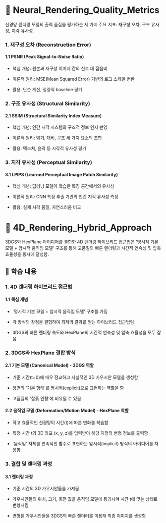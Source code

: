 # 📄 Neural_Rendering_Quality_Metrics

신경망 렌더링 모델의 출력 품질을 평가하는 세 가지 주요 지표: 재구성 오차, 구조 유사성, 지각 유사성.

### 1. 재구성 오차 (Reconstruction Error)

#### 1.1 PSNR (Peak Signal-to-Noise Ratio)

- 핵심 개념: 원본과 재구성 이미지 간의 신호 대 잡음비

- 이론적 원리: MSE(Mean Squared Error) 기반의 로그 스케일 변환

- 활용: 단순 계산, 정량적 baseline 평가

### 2. 구조 유사성 (Structural Similarity)

#### 2.1 SSIM (Structural Similarity Index Measure)

- 핵심 개념: 인간 시각 시스템의 구조적 정보 인지 반영

- 이론적 원리: 밝기, 대비, 구조 세 가지 요소의 조합

- 활용: 텍스처, 윤곽 등 시각적 유사성 평가

### 3. 지각 유사성 (Perceptual Similarity)

#### 3.1 LPIPS (Learned Perceptual Image Patch Similarity)

- 핵심 개념: 딥러닝 모델이 학습한 특징 공간에서의 유사성

- 이론적 원리: CNN 특징 추출 기반의 인간 지각 유사성 측정

- 활용: 실제 시각 품질, 자연스러움 비교
# 📄 4D_Rendering_Hybrid_Approach

3DGS와 HexPlane 아이디어를 결합한 4D 렌더링 하이브리드 접근법은 '명시적 기본 모델 + 암시적 움직임 모델' 구조를 통해 고품질의 빠른 렌더링과 시간적 연속성 및 압축 효율성을 동시에 달성함.

## 📍 학습 내용

### 1. 4D 렌더링 하이브리드 접근법

#### 1.1 핵심 개념

- '명시적 기본 모델 + 암시적 움직임 모델' 구조를 가짐

- 각 방식의 장점을 결합하여 최적의 결과를 얻는 하이브리드 접근법임

- 3DGS의 빠른 렌더링 속도와 HexPlane의 시간적 연속성 및 압축 효율성을 모두 잡음

### 2. 3DGS와 HexPlane 결합 방식

#### 2.1 기본 모델 (Canonical Model) - 3DGS 역할

- 기준 시간(t=0)에 매우 정교하고 사실적인 3D 가우시안 모델을 생성함

- 장면의 '기본 형태'를 명시적(explicit)으로 표현하는 역할을 함

- 고품질의 '찰흙 인형'에 비유될 수 있음

#### 2.2 움직임 모델 (Deformation/Motion Model) - HexPlane 역할

- 작고 효율적인 신경망이 시간(t)에 따른 변화를 학습함

- 특정 시간 t와 3D 좌표 (x, y, z)를 입력받아 해당 지점의 변형 정보를 출력함

- '움직임' 자체를 연속적인 함수로 표현하는 암시적(implicit) 방식의 아이디어를 차용함

### 3. 결합 및 렌더링 과정

#### 3.1 렌더링 과정

- 기준 시간의 3D 가우시안들을 가져옴

- 가우시안들의 위치, 크기, 회전 값을 움직임 모델에 통과시켜 시간 t에 맞는 상태로 변형시킴

- 변형된 가우시안들을 3DGS의 빠른 렌더러를 이용해 최종 이미지를 생성함